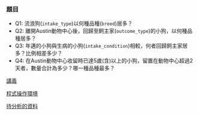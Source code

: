 ### 題目
- Q1: 流浪狗(`intake_type`)以何種品種(`breed`)居多？
- Q2: 離開Austin動物中心後，回歸至飼主家(`outcome_type`)的小狗，以何種品種居多？
- Q3: 年邁的小狗與生病的小狗(`intake_condition`)相較，何者回歸飼主家居多？比例相差多少？
- Q4: 在Austin動物中心收留時已達5歲(含)以上的小狗，留置在動物中心超過2天者，數量合計為多少？哪一種品種最多？

[講義](https://drive.google.com/file/d/1tkYzYXqgYfUNj70xwU20GTh01MvrPUU3/view)

[程式操作環境](https://repl.it/repls)

[待分析的資料](https://github.com/shes50103/lecture/blob/master/data.csv)
